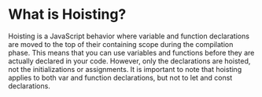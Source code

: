 # What is Hoisting?

Hoisting is a JavaScript behavior where variable and function declarations are moved to the top of their containing scope during the compilation phase. This means that you can use variables and functions before they are actually declared in your code. However, only the declarations are hoisted, not the initializations or assignments. It is important to note that hoisting applies to both var and function declarations, but not to let and const declarations.
